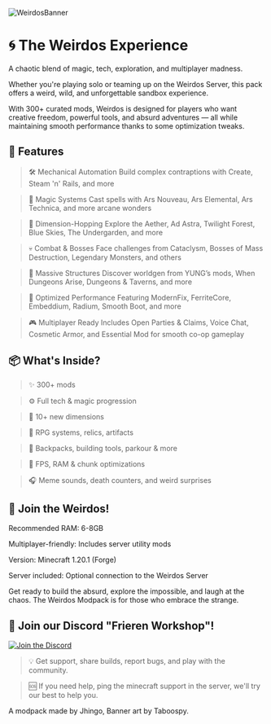 ![WeirdosBanner](https://1drv.ms/u/c/33c5f95ee77fa239/IQSW0upqjm31RZyujdi-jpyNAarXpiplGeaWjTHbmmuoWus?width=1024)
# 🌀 The Weirdos Experience
A chaotic blend of magic, tech, exploration, and multiplayer madness.

Whether you're playing solo or teaming up on the Weirdos Server, this pack offers a weird, wild, and unforgettable sandbox experience.

With 300+ curated mods, Weirdos is designed for players who want creative freedom, powerful tools, and absurd adventures — all while maintaining smooth performance thanks to some optimization tweaks.

## 🔧 Features
> 🛠️ Mechanical Automation
Build complex contraptions with Create, Steam 'n' Rails, and more

> 🧙 Magic Systems
Cast spells with Ars Nouveau, Ars Elemental, Ars Technica, and more arcane wonders

> 🚀 Dimension-Hopping
Explore the Aether, Ad Astra, Twilight Forest, Blue Skies, The Undergarden, and more

> 💀 Combat & Bosses
Face challenges from Cataclysm, Bosses of Mass Destruction, Legendary Monsters, and others

> 🏰 Massive Structures
Discover worldgen from YUNG’s mods, When Dungeons Arise, Dungeons & Taverns, and more

> 🧠 Optimized Performance
Featuring ModernFix, FerriteCore, Embeddium, Radium, Smooth Boot, and more

> 🎮 Multiplayer Ready
Includes Open Parties & Claims, Voice Chat, Cosmetic Armor, and Essential Mod for smooth co-op gameplay

## 📦 What's Inside?
> ✨ 300+ mods

> ⚙️ Full tech & magic progression

> 🌌 10+ new dimensions

> 👾 RPG systems, relics, artifacts

> 🔨 Backpacks, building tools, parkour & more

> 🧹 FPS, RAM & chunk optimizations

> 🎧 Meme sounds, death counters, and weird surprises

## 🎉 Join the Weirdos!
Recommended RAM: 6-8GB

Multiplayer-friendly: Includes server utility mods

Version: Minecraft 1.20.1 (Forge)

Server included: Optional connection to the Weirdos Server

Get ready to build the absurd, explore the impossible, and laugh at the chaos.
The Weirdos Modpack is for those who embrace the strange.

## 💬 Join our Discord "Frieren Workshop"!
[![Join the Discord](https://media.discordapp.net/attachments/1245840433624649851/1392658629597073438/8a41e45e-aac9-44e5-8b69-55a81058ecbf_875x280.webp?ex=687055eb&is=686f046b&hm=3659d333abcf52fc096b65267bddf1da66e6ebf36b8839d684daed74012369ca&=&format=webp)](https://discord.gg/SWpR5gUr8d)
> 💡 Get support, share builds, report bugs, and play with the community.

> 🆘 If you need help, ping the minecraft support in the server, we'll try our best to help you.

A modpack made by Jhingo, Banner art by Taboospy.
